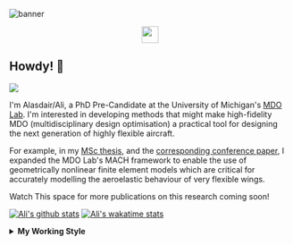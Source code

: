 <!--
# Welcome to Ali's github profile


-->

![banner](https://raw.githubusercontent.com/A-Gray-94/A-Gray-94/main/Images/GitHubProfileBanner.png)
<p align='center'>
<a href="https://www.linkedin.com/in/alasdaircgray/"><img height="30" src="https://github.com/WaylonWalker/WaylonWalker/blob/main/icon/linkedin.png?raw=true"></a>
</p>

## Howdy! 👋

![](https://komarev.com/ghpvc/?username=A-Gray-94&color=blue)

I'm Alasdair/Ali, a PhD Pre-Candidate at the University of Michigan's [MDO Lab](http://mdolab.engin.umich.edu).
I'm interested in developing methods that might make high-fidelity MDO (multidisciplinary design optimisation) a practical tool for designing the next generation of highly flexible aircraft.

For example, in my [MSc thesis](http://resolver.tudelft.nl/uuid:1a6b5001-d213-40d9-bc2c-5e831eda527d), and the [corresponding conference paper](https://www.researchgate.net/publication/348242101_Geometrically_Nonlinear_High-fidelity_Aerostructural_Optimization_for_Highly_Flexible_Wings), I expanded the MDO Lab's MACH framework to enable the use of geometrically nonlinear finite element models which are critical for accurately modelling the aeroelastic behaviour of very flexible wings.

Watch This space for more publications on this research coming soon!

<!--
**A-Gray-94/A-Gray-94** is a ✨ _special_ ✨ repository because its `README.md` (this file) appears on your GitHub profile.

Here are some ideas to get you started:

- 🔭 I’m currently working on ...
- 🌱 I’m currently learning ...
- 👯 I’m looking to collaborate on ...
- 🤔 I’m looking for help with ...
- 💬 Ask me about ...
- 📫 How to reach me: ...
- 😄 Pronouns: ...
- ⚡ Fun fact: ...
-->


[![Ali's github stats](https://github-readme-stats.vercel.app/api?username=A-Gray-94)](https://github.com/anuraghazra/github-readme-stats)
[![Ali's wakatime stats](https://github-readme-stats.vercel.app/api/wakatime?username=ACGray)](https://github.com/anuraghazra/github-readme-stats)


<details>
  <summary>
    <strong>My Working Style</strong>
  </summary>
  
  <!--START_SECTION:waka-->
![Lines of code](https://img.shields.io/badge/From%20Hello%20World%20I%27ve%20Written-4.3%20million%20lines%20of%20code-blue)

**I'm an Early 🐤** 

```text
🌞 Morning    47 commits     ███░░░░░░░░░░░░░░░░░░░░░░   14.03% 
🌆 Daytime    123 commits    █████████░░░░░░░░░░░░░░░░   36.72% 
🌃 Evening    140 commits    ██████████░░░░░░░░░░░░░░░   41.79% 
🌙 Night      25 commits     █░░░░░░░░░░░░░░░░░░░░░░░░   7.46%

```
📅 **I'm Most Productive on Friday** 

```text
Monday       49 commits     ███░░░░░░░░░░░░░░░░░░░░░░   14.63% 
Tuesday      46 commits     ███░░░░░░░░░░░░░░░░░░░░░░   13.73% 
Wednesday    49 commits     ███░░░░░░░░░░░░░░░░░░░░░░   14.63% 
Thursday     78 commits     █████░░░░░░░░░░░░░░░░░░░░   23.28% 
Friday       80 commits     ██████░░░░░░░░░░░░░░░░░░░   23.88% 
Saturday     12 commits     █░░░░░░░░░░░░░░░░░░░░░░░░   3.58% 
Sunday       21 commits     █░░░░░░░░░░░░░░░░░░░░░░░░   6.27%

```


📊 **This Week I Spent My Time On** 

```text
💬 Programming Languages: 
Python                   8 hrs 6 mins        ███████████████░░░░░░░░░░   61.3% 
Other                    1 hr 58 mins        ███░░░░░░░░░░░░░░░░░░░░░░   14.94% 
Makefile                 1 hr 17 mins        ██░░░░░░░░░░░░░░░░░░░░░░░   9.74% 
C                        44 mins             █░░░░░░░░░░░░░░░░░░░░░░░░   5.56% 
reStructuredText         32 mins             █░░░░░░░░░░░░░░░░░░░░░░░░   4.08%

🔥 Editors: 
VS Code                  13 hrs 13 mins      █████████████████████████   100.0%

🐱‍💻 Projects: 
tacs_orig                4 hrs 51 mins       █████████░░░░░░░░░░░░░░░░   36.68% 
StructOpt_Wingbox_Files  3 hrs 44 mins       ███████░░░░░░░░░░░░░░░░░░   28.29% 
umnast_mach              2 hrs 58 mins       █████░░░░░░░░░░░░░░░░░░░░   22.46% 
UM_NAST                  35 mins             █░░░░░░░░░░░░░░░░░░░░░░░░   4.46% 
FEMpy                    28 mins             █░░░░░░░░░░░░░░░░░░░░░░░░   3.62%

💻 Operating System: 
Linux                    13 hrs 13 mins      █████████████████████████   100.0%

```

**I Mostly Code in Python** 

```text
Python                   10 repos            ████████████░░░░░░░░░░░░░   50.0% 
TeX                      3 repos             ███░░░░░░░░░░░░░░░░░░░░░░   15.0% 
HTML                     2 repos             ██░░░░░░░░░░░░░░░░░░░░░░░   10.0% 
C++                      1 repo              █░░░░░░░░░░░░░░░░░░░░░░░░   5.0% 
MATLAB                   1 repo              █░░░░░░░░░░░░░░░░░░░░░░░░   5.0%

```


**Timeline**

![Chart not found](https://raw.githubusercontent.com/A-Gray-94/A-Gray-94/main/charts/bar_graph.png) 


 Last Updated on 19/09/2021
<!--END_SECTION:waka-->
</details>
